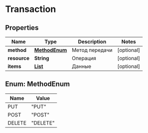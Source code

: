 # Transaction

## Properties
Name | Type | Description | Notes
------------ | ------------- | ------------- | -------------
**method** | [**MethodEnum**](#MethodEnum) | Метод передачи |  [optional]
**resource** | **String** | Операция |  [optional]
**items** | [**List**](List.md) | Данные |  [optional]

<a name="MethodEnum"></a>
## Enum: MethodEnum
Name | Value
---- | -----
PUT | &quot;PUT&quot;
POST | &quot;POST&quot;
DELETE | &quot;DELETE&quot;
